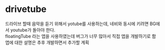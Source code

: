 # drivetube

드라이브 할때 음악을 듣기 위해서 yotube를 사용하는데, 네비와 동시에 키려면 BG에서 youtube가 돌아야 한다.<br/>
floatingTube 라는 앱을 사용하였는데 버그가 너무 많아서 직접 앱을 개발하기로 함<br/>
앱에 대한 설명은 추후 개발하면서 추가할 계획
